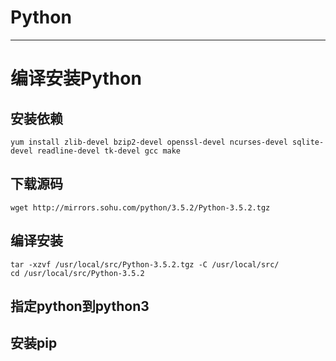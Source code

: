# Python
---
# 编译安装Python
## 安装依赖
`yum install zlib-devel bzip2-devel openssl-devel ncurses-devel sqlite-devel readline-devel tk-devel gcc make`

## 下载源码
`wget http://mirrors.sohu.com/python/3.5.2/Python-3.5.2.tgz`
## 编译安装
```
tar -xzvf /usr/local/src/Python-3.5.2.tgz -C /usr/local/src/
cd /usr/local/src/Python-3.5.2
```
## 指定python到python3
## 安装pip
